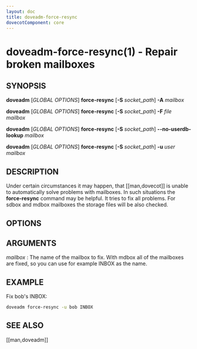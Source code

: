 ```yaml
---
layout: doc
title: doveadm-force-resync
dovecotComponent: core
---
```


# doveadm-force-resync(1) - Repair broken mailboxes

## SYNOPSIS

**doveadm** [*GLOBAL OPTIONS*] **force-resync** [**-S** *socket_path*] **-A** *mailbox*

**doveadm** [*GLOBAL OPTIONS*] **force-resync** [**-S** *socket_path*] **-F** *file* *mailbox*

**doveadm** [*GLOBAL OPTIONS*] **force-resync** [**-S** *socket_path*] **\-\-no-userdb-lookup** *mailbox*

**doveadm** [*GLOBAL OPTIONS*] **force-resync** [**-S** *socket_path*] **-u** *user* *mailbox*

## DESCRIPTION

Under certain circumstances it may happen, that [[man,dovecot]] is
unable to automatically solve problems with mailboxes. In such
situations the **force-resync** command may be helpful. It tries to fix
all problems. For sdbox and mdbox mailboxes the storage files will be
also checked.

<!-- @include: include/global-options.inc -->

## OPTIONS

<!-- @include: include/option-A.inc -->

<!-- @include: include/option-F-file.inc -->

<!-- @include: include/option-no-userdb-lookup.inc -->

<!-- @include: include/option-S-socket.inc -->

<!-- @include: include/option-u-user.inc -->

## ARGUMENTS

*mailbox*
:   The name of the mailbox to fix. With mdbox all of the mailboxes are
    fixed, so you can use for example INBOX as the name.

## EXAMPLE

Fix bob's INBOX:

```sh
doveadm force-resync -u bob INBOX
```

<!-- @include: include/reporting-bugs.inc -->

## SEE ALSO

[[man,doveadm]]

